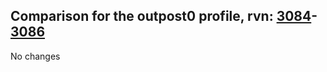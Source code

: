 ## Comparison for the outpost0 profile, rvn: [3084](https://github.com/PRO100KatYT/FortniteProfileRevisions/tree/main/profiles/outpost0/3084%20outpost0.json)-[3086](https://github.com/PRO100KatYT/FortniteProfileRevisions/tree/main/profiles/outpost0/3086%20outpost0.json)

No changes
